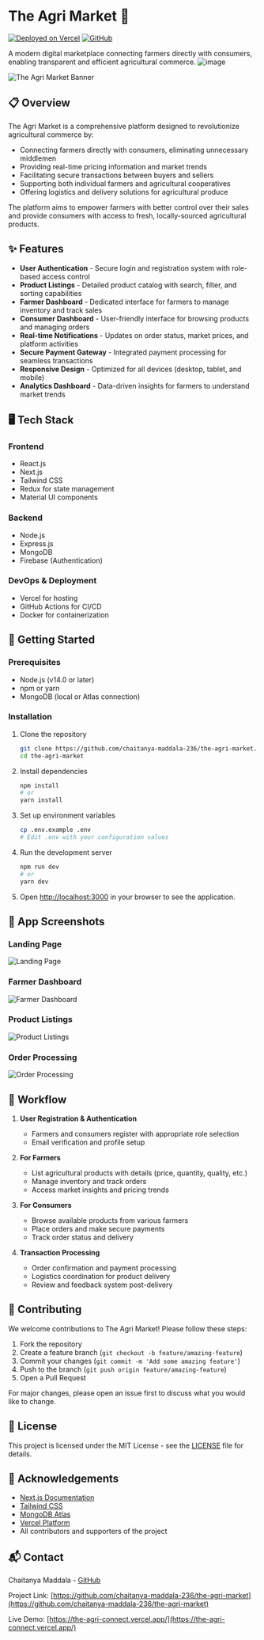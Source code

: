 # The Agri Market 🌾

[![Deployed on Vercel](https://img.shields.io/badge/Vercel-Live%20Demo-brightgreen)](https://the-agri-connect.vercel.app/)
[![GitHub](https://img.shields.io/github/license/chaitanya-maddala-236/the-agri-market)](https://github.com/chaitanya-maddala-236/the-agri-market/blob/main/LICENSE)

A modern digital marketplace connecting farmers directly with consumers, enabling transparent and efficient agricultural commerce.
![image](https://github.com/user-attachments/assets/f61ab829-e0d2-419e-abd4-34f157cd1307)


![The Agri Market Banner](https://github.com/chaitanya-maddala-236/the-agri-market/blob/main/assets/readme_images/Landing%20Page.png?raw=true)

## 📋 Overview

The Agri Market is a comprehensive platform designed to revolutionize agricultural commerce by:

- Connecting farmers directly with consumers, eliminating unnecessary middlemen
- Providing real-time pricing information and market trends
- Facilitating secure transactions between buyers and sellers
- Supporting both individual farmers and agricultural cooperatives
- Offering logistics and delivery solutions for agricultural produce

The platform aims to empower farmers with better control over their sales and provide consumers with access to fresh, locally-sourced agricultural products.

## ✨ Features

- **User Authentication** - Secure login and registration system with role-based access control
- **Product Listings** - Detailed product catalog with search, filter, and sorting capabilities
- **Farmer Dashboard** - Dedicated interface for farmers to manage inventory and track sales
- **Consumer Dashboard** - User-friendly interface for browsing products and managing orders
- **Real-time Notifications** - Updates on order status, market prices, and platform activities
- **Secure Payment Gateway** - Integrated payment processing for seamless transactions
- **Responsive Design** - Optimized for all devices (desktop, tablet, and mobile)
- **Analytics Dashboard** - Data-driven insights for farmers to understand market trends

## 🖥️ Tech Stack

### Frontend
- React.js
- Next.js
- Tailwind CSS
- Redux for state management
- Material UI components

### Backend
- Node.js
- Express.js
- MongoDB
- Firebase (Authentication)

### DevOps & Deployment
- Vercel for hosting
- GitHub Actions for CI/CD
- Docker for containerization

## 🚀 Getting Started

### Prerequisites
- Node.js (v14.0 or later)
- npm or yarn
- MongoDB (local or Atlas connection)

### Installation

1. Clone the repository
   ```bash
   git clone https://github.com/chaitanya-maddala-236/the-agri-market.git
   cd the-agri-market
   ```

2. Install dependencies
   ```bash
   npm install
   # or
   yarn install
   ```

3. Set up environment variables
   ```bash
   cp .env.example .env
   # Edit .env with your configuration values
   ```

4. Run the development server
   ```bash
   npm run dev
   # or
   yarn dev
   ```

5. Open [http://localhost:3000](http://localhost:3000) in your browser to see the application.

## 📱 App Screenshots

### Landing Page
![Landing Page](https://github.com/chaitanya-maddala-236/the-agri-market/blob/main/assets/readme_images/Landing%20Page.png?raw=true)

### Farmer Dashboard
![Farmer Dashboard](https://github.com/chaitanya-maddala-236/the-agri-market/blob/main/assets/readme_images/Farmer%20Dashboard.png?raw=true)

### Product Listings
![Product Listings](https://github.com/chaitanya-maddala-236/the-agri-market/blob/main/assets/readme_images/Products%20List.png?raw=true)

### Order Processing
![Order Processing](https://github.com/chaitanya-maddala-236/the-agri-market/blob/main/assets/readme_images/Order%20Processing.png?raw=true)

## 🔄 Workflow

1. **User Registration & Authentication**
   - Farmers and consumers register with appropriate role selection
   - Email verification and profile setup

2. **For Farmers**
   - List agricultural products with details (price, quantity, quality, etc.)
   - Manage inventory and track orders
   - Access market insights and pricing trends

3. **For Consumers**
   - Browse available products from various farmers
   - Place orders and make secure payments
   - Track order status and delivery

4. **Transaction Processing**
   - Order confirmation and payment processing
   - Logistics coordination for product delivery
   - Review and feedback system post-delivery

## 🤝 Contributing

We welcome contributions to The Agri Market! Please follow these steps:

1. Fork the repository
2. Create a feature branch (`git checkout -b feature/amazing-feature`)
3. Commit your changes (`git commit -m 'Add some amazing feature'`)
4. Push to the branch (`git push origin feature/amazing-feature`)
5. Open a Pull Request

For major changes, please open an issue first to discuss what you would like to change.

## 📝 License

This project is licensed under the MIT License - see the [LICENSE](LICENSE) file for details.

## 🙏 Acknowledgements

- [Next.js Documentation](https://nextjs.org/docs)
- [Tailwind CSS](https://tailwindcss.com/)
- [MongoDB Atlas](https://www.mongodb.com/cloud/atlas)
- [Vercel Platform](https://vercel.com/)
- All contributors and supporters of the project

## 📬 Contact

Chaitanya Maddala - [GitHub](https://github.com/chaitanya-maddala-236)

Project Link: [https://github.com/chaitanya-maddala-236/the-agri-market](https://github.com/chaitanya-maddala-236/the-agri-market)

Live Demo: [https://the-agri-connect.vercel.app/](https://the-agri-connect.vercel.app/)
